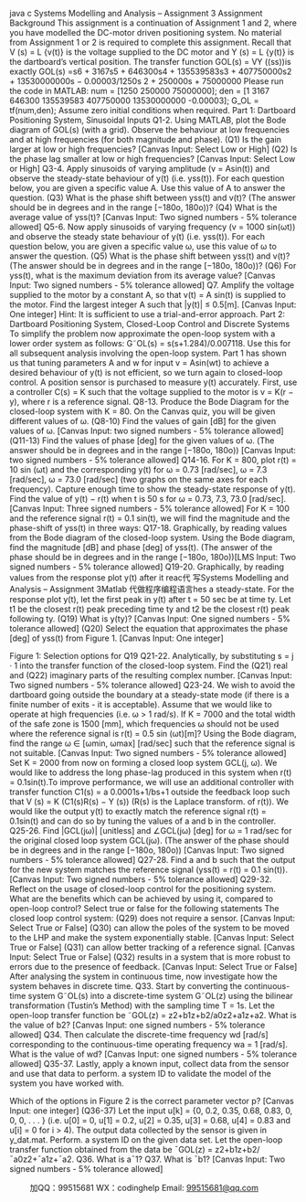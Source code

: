 java c
Systems Modelling and Analysis – Assignment 3
Assignment Background
This assignment is a continuation of Assignment 1 and 2, where you have modelled the DC-motor driven positioning system. No material from Assignment 1 or 2 is required to complete this assignment.
Recall that V (s) = L {v(t)} is the voltage supplied to the DC motor and Y (s) = L {y(t)} is the dartboard’s vertical position. The transfer function GOL(s) = VY ((ss))is exactly
GOL(s) =s6 + 3167s5 + 646300s4 + 135539583s3 + 407750000s2 + 13530000000s − 0.00003/1250s 2 + 250000s + 75000000
Please run the code in MATLAB:
num = [1250 250000 75000000];
den = [1 3167 646300 135539583 407750000 13530000000 -0.00003];
G_OL = tf(num,den);
Assume zero initial conditions when required.
Part 1: Dartboard Positioning System, Sinusoidal Inputs
Q1-2. Using MATLAB, plot the Bode diagram of GOL(s) (with a grid). Observe the behaviour at low frequencies and at high frequencies (for both magnitude and phase).
(Q1) Is the gain larger at low or high frequencies? [Canvas Input: Select Low or High]
(Q2) Is the phase lag smaller at low or high frequencies? [Canvas Input: Select Low or High]
Q3-4. Apply sinusoids of varying amplitude (v = Asin(t)) and observe the steady-state behaviour of y(t) (i.e. yss(t)). For each question below, you are given a specific value A. Use this value of A to answer the question.
(Q3) What is the phase shift between yss(t) and v(t)? (The answer should be in degrees and in the range [−180o, 180o))?
(Q4) What is the average value of yss(t)?
[Canvas Input: Two signed numbers - 5% tolerance allowed]
Q5-6. Now apply sinusoids of varying frequency (v = 1000 sin(ωt)) and observe the steady state behaviour of y(t) (i.e. yss(t)). For each question below, you are given a specific value ω, use this value of ω to answer the question.
(Q5) What is the phase shift between yss(t) and v(t)? (The answer should be in degrees and in the range [−180o, 180o))?
(Q6) For yss(t), what is the maximum deviation from its average value?
[Canvas Input: Two signed numbers - 5% tolerance allowed]
Q7. Amplify the voltage supplied to the motor by a constant A, so that v(t) = A sin(t) is supplied to the motor.
Find the largest integer A such that |y(t)| ≤ 0.5[m]. [Canvas Input: One integer]
Hint: It is sufficient to use a trial-and-error approach.
Part 2: Dartboard Positioning System, Closed-Loop Control and Discrete Systems
To simplify the problem now approximate the open-loop system with a lower order system as follows: G˜OL(s) = s(s+1.284)/0.007118. Use this for all subsequent analysis involving the open-loop system. Part 1 has shown us that tuning parameters A and w for input v = Asin(wt) to achieve a desired behaviour of y(t) is not efficient, so we turn again to closed-loop control. A position sensor is purchased to measure y(t) accurately. First, use a controller C(s) = K such that the voltage supplied to the motor is v = K(r − y), where r is a reference signal.
Q8-13. Produce the Bode Diagram for the closed-loop system with K = 80. On the Canvas quiz, you will be given different values of ω.
(Q8-10) Find the values of gain [dB] for the given values of ω. [Canvas Input: two signed numbers - 5% tolerance allowed]
(Q11-13) Find the values of phase [deg] for the given values of ω. (The answer should be in degrees and in the range [−180o, 180o)) [Canvas Input: two signed numbers - 5% tolerance allowed]
Q14-16. For K = 800, plot r(t) = 10 sin (ωt) and the corresponding y(t) for ω = 0.73 [rad/sec], ω = 7.3 [rad/sec], ω = 73.0 [rad/sec] (two graphs on the same axes for each frequency). Capture enough time to show the steady-state response of y(t).
Find the value of y(t) − r(t) when t is 50 s for ω = 0.73, 7.3, 73.0 [rad/sec]. [Canvas Input: Three signed numbers - 5% tolerance allowed]
For K = 100 and the reference signal r(t) = 0.1 sin(t), we will find the magnitude and the phase-shift of yss(t) in three ways:
Q17-18. Graphically, by reading values from the Bode diagram of the closed-loop system. Using the Bode diagram, find the magnitude [dB] and phase [deg] of yss(t). (The answer of the phase should be in degrees and in the range [−180o, 180o))[LMS Input: Two signed numbers - 5% tolerance allowed]
Q19-20. Graphically, by reading values from the response plot y(t) after it reac代 写Systems Modelling and Analysis – Assignment 3Matlab
代做程序编程语言hes a steady-state. For the response plot y(t), let the first peak in y(t) after t = 50 sec be at time ty. Let t1 be the closest r(t) peak preceding time ty and t2 be the closest r(t) peak following ty.
(Q19) What is y(ty)? [Canvas Input: One signed numbers - 5% tolerance allowed]
(Q20) Select the equation that approximates the phase [deg] of yss(t) from Figure 1. [Canvas Input: One integer]

Figure 1: Selection options for Q19
Q21-22. Analytically, by substituting s = j · 1 into the transfer function of the closed-loop system. Find the (Q21) real and (Q22) imaginary parts of the resulting complex number. [Canvas Input: Two signed numbers - 5% tolerance allowed]
Q23-24. We wish to avoid the dartboard going outside the boundary at a steady-state mode (if there is a finite number of exits - it is acceptable). Assume that we would like to operate at high frequencies (i.e. ω > 1 rad/s). If K = 7000 and the total width of the safe zone is 1500 [mm], which frequencies ω should not be used where the reference signal is r(t) = 0.5 sin (ωt)[m]?
Using the Bode diagram, find the range ω ∈ [ωmin, ωmax] [rad/sec] such that the reference signal is not suitable. [Canvas Input: Two signed numbers - 5% tolerance allowed]
Set K = 2000 from now on forming a closed loop system GCL(j, ω). We would like to address the long phase-lag produced in this system when r(t) = 0.1sin(t).To improve performance, we will use an additional controller with transfer function C1(s) = a 0.0001s+1/bs+1 outside the feedback loop such that
V (s) = K (C1(s)R(s) − Y (s))
(R(s) is the Laplace transform. of r(t)). We would like the output y(t) to exactly match the reference signal r(t) = 0.1sin(t) and can do so by tuning the values of a and b in the controller.
Q25-26. Find |GCL(jω)| [unitless] and ∠GCL(jω) [deg] for ω = 1 rad/sec for the original closed loop system GCL(jω). (The answer of the phase should be in degrees and in the range [−180o, 180o))
[Canvas Input: Two signed numbers - 5% tolerance allowed]
Q27-28. Find a and b such that the output for the new system matches the reference signal (yss(t) = r(t) = 0.1 sin(t)). [Canvas Input: Two signed numbers - 5% tolerance allowed]
Q29-32. Reflect on the usage of closed-loop control for the positioning system. What are the benefits which can be achieved by using it, compared to open-loop control?
Select true or false for the following statements
The closed loop control system:
(Q29) does not require a sensor. [Canvas Input: Select True or False]
(Q30) can allow the poles of the system to be moved to the LHP and make the system exponentially stable.
[Canvas Input: Select True or False]
(Q31) can allow better tracking of a reference signal. [Canvas Input: Select True or False]
(Q32) results in a system that is more robust to errors due to the presence of feedback. [Canvas Input: Select True or False]
After analysing the system in continuous time, now investigate how the system behaves in discrete time.
Q33. Start by converting the continuous-time system G˜OL(s) into a discrete-time system G˜OL(z) using the bilinear transformation (Tustin’s Method) with the sampling time T = 1s. Let the open-loop transfer function be ˜GOL(z) = z2+b1z+b2/a0z2+a1z+a2. What is the value of b2? [Canvas Input: one signed numbers - 5% tolerance allowed]
Q34. Then calculate the discrete-time frequency wd [rad/s] corresponding to the continuous-time operating frequency wa = 1 [rad/s]. What is the value of wd? [Canvas Input: one signed numbers - 5% tolerance allowed]
Q35-37. Lastly, apply a known input, collect data from the sensor and use that data to perform. a system ID to validate the model of the system you have worked with.

Which of the options in Figure 2 is the correct parameter vector p? [Canvas Input: one integer]
(Q36-37) Let the input u[k] = {0, 0.2, 0.35, 0.68, 0.83, 0, 0, 0, . . . } (i.e. u[0] = 0, u[1] = 0.2, u[2] = 0.35, u[3] = 0.68, u[4] = 0.83 and u[i] = 0 for i > 4). The output data collected by the sensor is given in y_dat.mat. Perform. a system ID on the given data set. Let the open-loop transfer function obtained from the data be ¯GOL(z) = z2+b1z+b2/¯a0z2+¯a1z+¯a2.
Q36. What is a¯1?
Q37. What is ¯b1? [Canvas Input: Two signed numbers - 5% tolerance allowed]








         
加QQ：99515681  WX：codinghelp  Email: 99515681@qq.com
